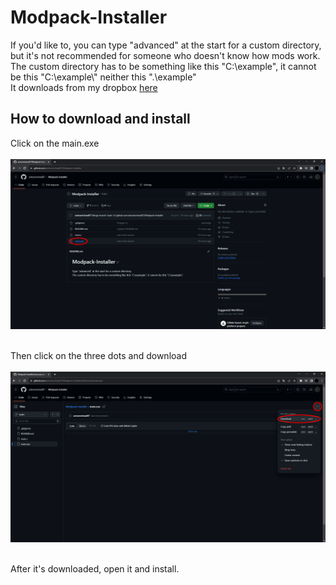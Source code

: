 # Modpack-Installer

If you'd like to, you can type "advanced" at the start for a custom directory, but it's not recommended for someone who doesn't know how mods work. <br>
The custom directory has to be something like this "C:\example", it cannot be this "C:\example\\" neither this ".\example" <br>
It downloads from my dropbox <a href="https://www.dropbox.com/scl/fo/er75cqo3z44928hlbuem7/h?rlkey=l7sboyxwsr9x7jn3o09einybi&dl=0">here</a> <br>

## How to download and install

Click on the main.exe <br> <br>
<img src="img1.png"/> <br> <br>

Then click on the three dots and download <br> <br>
<img src="img2.png"/> <br> <br>

After it's downloaded, open it and install.
